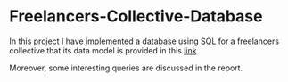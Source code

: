 # Freelancers-Collective-Database

In this project I have implemented a database using SQL for a freelancers collective that its data model is provided in this [link](https://www.vertabelo.com/blog/a-data-model-for-a-freelancers-collective/). 

Moreover, some interesting queries are discussed in the report.
